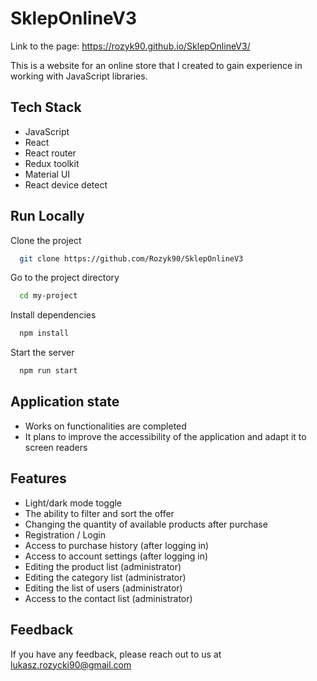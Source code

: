 # SklepOnlineV3

Link to the page: https://rozyk90.github.io/SklepOnlineV3/

This is a website for an online store that I created to gain experience in working with JavaScript libraries.


## Tech Stack

- JavaScript
- React
- React router
- Redux toolkit
- Material UI
- React device detect

## Run Locally

Clone the project

```bash
  git clone https://github.com/Rozyk90/SklepOnlineV3
```

Go to the project directory

```bash
  cd my-project
```

Install dependencies

```bash
  npm install
```

Start the server

```bash
  npm run start
```

## Application state
- Works on functionalities are completed
- It plans to improve the accessibility of the application and adapt it to screen readers

## Features

- Light/dark mode toggle
- The ability to filter and sort the offer
- Changing the quantity of available products after purchase
- Registration / Login
- Access to purchase history (after logging in)
- Access to account settings (after logging in)
- Editing the product list (administrator)
- Editing the category list (administrator)
- Editing the list of users (administrator)
- Access to the contact list (administrator)


## Feedback

If you have any feedback, please reach out to us at lukasz.rozycki90@gmail.com

